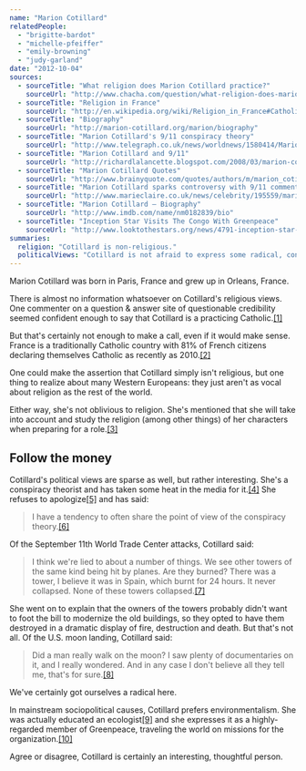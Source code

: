 ```yaml
---
name: "Marion Cotillard"
relatedPeople:
  - "brigitte-bardot"
  - "michelle-pfeiffer"
  - "emily-browning"
  - "judy-garland"
date: "2012-10-04"
sources:
  - sourceTitle: "What religion does Marion Cotillard practice?"
    sourceUrl: "http://www.chacha.com/question/what-religion-does-marion-cotillard-practice"
  - sourceTitle: "Religion in France"
    sourceUrl: "http://en.wikipedia.org/wiki/Religion_in_France#Catholicism_as_a_state_religion"
  - sourceTitle: "Biography"
    sourceUrl: "http://marion-cotillard.org/marion/biography"
  - sourceTitle: "Marion Cotillard's 9/11 conspiracy theory"
    sourceUrl: "http://www.telegraph.co.uk/news/worldnews/1580414/Marion-Cotillards-911-conspiracy-theory.html"
  - sourceTitle: "Marion Cotillard and 9/11"
    sourceUrl: "http://richardlalancette.blogspot.com/2008/03/marion-cotillard-and-911.html"
  - sourceTitle: "Marion Cotillard Quotes"
    sourceUrl: "http://www.brainyquote.com/quotes/authors/m/marion_cotillard.html"
  - sourceTitle: "Marion Cotillard sparks controversy with 9/11 comments"
    sourceUrl: "http://www.marieclaire.co.uk/news/celebrity/195559/marion-cotillard-sparks-controversy-with-9-11-comments.html"
  - sourceTitle: "Marion Cotillard – Biography"
    sourceUrl: "http://www.imdb.com/name/nm0182839/bio"
  - sourceTitle: "Inception Star Visits The Congo With Greenpeace"
    sourceUrl: "http://www.looktothestars.org/news/4791-inception-star-visits-the-congo-with-greenpeace"
summaries:
  religion: "Cotillard is non-religious."
  politicalViews: "Cotillard is not afraid to express some radical, conspiratorial ideas. Her pet passion is environmentalism."
---
```


Marion Cotillard was born in Paris, France and grew up in Orleans, France.

There is almost no information whatsoever on Cotillard's religious views. One commenter on a question & answer site of questionable credibility seemed confident enough to say that Cotillard is a practicing Catholic.<a class="source-citation" href="#http%3A%2F%2Fwww.chacha.com%2Fquestion%2Fwhat-religion-does-marion-cotillard-practice" title="What religion does Marion Cotillard practice?">[1]</a>

But that's certainly not enough to make a call, even if it would make sense. France is a traditionally Catholic country with 81% of French citizens declaring themselves Catholic as recently as 2010.<a class="source-citation" href="#http%3A%2F%2Fen.wikipedia.org%2Fwiki%2FReligion_in_France%23Catholicism_as_a_state_religion" title="Religion in France">[2]</a>

One could make the assertion that Cotillard simply isn't religious, but one thing to realize about many Western Europeans: they just aren't as vocal about religion as the rest of the world.

Either way, she's not oblivious to religion. She's mentioned that she will take into account and study the religion (among other things) of her characters when preparing for a role.<a class="source-citation" href="#http%3A%2F%2Fmarion-cotillard.org%2Fmarion%2Fbiography" title="Biography">[3]</a>

## Follow the money

Cotillard's political views are sparse as well, but rather interesting. She's a conspiracy theorist and has taken some heat in the media for it.<a class="source-citation" href="#http%3A%2F%2Fwww.telegraph.co.uk%2Fnews%2Fworldnews%2F1580414%2FMarion-Cotillards-911-conspiracy-theory.html" title="Marion Cotillard&apos;s 9/11 conspiracy theory">[4]</a> She refuses to apologize<a class="source-citation" href="#http%3A%2F%2Frichardlalancette.blogspot.com%2F2008%2F03%2Fmarion-cotillard-and-911.html" title="Marion Cotillard and 9/11">[5]</a> and has said:

>I have a tendency to often share the point of view of the conspiracy theory.<a class="source-citation" href="#http%3A%2F%2Fwww.brainyquote.com%2Fquotes%2Fauthors%2Fm%2Fmarion_cotillard.html" title="Marion Cotillard Quotes">[6]</a>

Of the September 11th World Trade Center attacks, Cotillard said:

>I think we're lied to about a number of things. We see other towers of the same kind being hit by planes. Are they burned? There was a tower, I believe it was in Spain, which burnt for 24 hours. It never collapsed. None of these towers collapsed.<a class="source-citation" href="#http%3A%2F%2Fwww.marieclaire.co.uk%2Fnews%2Fcelebrity%2F195559%2Fmarion-cotillard-sparks-controversy-with-9-11-comments.html" title="Marion Cotillard sparks controversy with 9/11 comments">[7]</a>

She went on to explain that the owners of the towers probably didn't want to foot the bill to modernize the old buildings, so they opted to have them destroyed in a dramatic display of fire, destruction and death. But that's not all. Of the U.S. moon landing, Cotillard said:

>Did a man really walk on the moon? I saw plenty of documentaries on it, and I really wondered. And in any case I don't believe all they tell me, that's for sure.<a class="source-citation" href="#http%3A%2F%2Fwww.telegraph.co.uk%2Fnews%2Fworldnews%2F1580414%2FMarion-Cotillards-911-conspiracy-theory.html" title="Marion Cotillard&apos;s 9/11 conspiracy theory">[8]</a>

We've certainly got ourselves a radical here.

In mainstream sociopolitical causes, Cotillard prefers environmentalism. She was actually educated an ecologist<a class="source-citation" href="#http%3A%2F%2Fwww.imdb.com%2Fname%2Fnm0182839%2Fbio" title="Marion Cotillard – Biography">[9]</a> and she expresses it as a highly-regarded member of Greenpeace, traveling the world on missions for the organization.<a class="source-citation" href="#http%3A%2F%2Fwww.looktothestars.org%2Fnews%2F4791-inception-star-visits-the-congo-with-greenpeace" title="Inception Star Visits The Congo With Greenpeace">[10]</a>

Agree or disagree, Cotillard is certainly an interesting, thoughtful person.